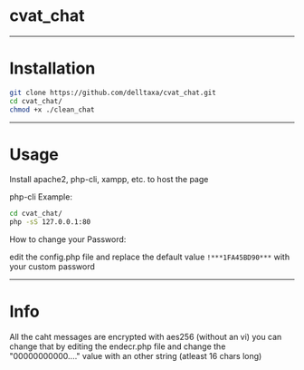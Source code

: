 # cvat_chat
***********
# Installation
```bash
git clone https://github.com/delltaxa/cvat_chat.git
cd cvat_chat/
chmod +x ./clean_chat
```
***********
# Usage
Install apache2, php-cli, xampp, etc. to host the page

php-cli Example:

```bash
cd cvat_chat/
php -sS 127.0.0.1:80
```

How to change your Password:

edit the config.php file
and replace the default value `!***1FA45BD90***` 
with your custom password

***********
# Info
All the caht messages are encrypted with aes256
(without an vi) you can change that by editing the
endecr.php file and change the "00000000000...." value
with an other string (atleast 16 chars long)
